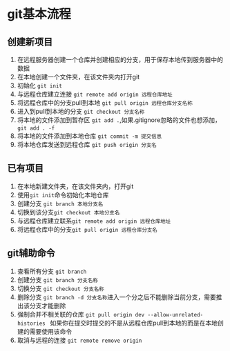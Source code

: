 # git基本流程
## 创建新项目
1. 在远程服务器创建一个仓库并创建相应的分支，用于保存本地传到服务器中的数据
2. 在本地创建一个文件夹，在该文件夹内打开git
3. 初始化 `git init`
4. 与远程仓库建立连接 `git remote add origin 远程仓库地址`
5. 将远程仓库中的分支pull到本地 `git pull origin 远程仓库分支名称`
6. 进入到pull到本地的分支 `git checkout 分支名称`
7. 将本地的文件添加到暂存区 `git add .`,如果.gitignore忽略的文件也想添加，`git add . -f`
8. 将本地的文件添加到本地仓库 `git commit -m 提交信息`
9. 将本地仓库发送到远程仓库 `git push origin 分支名` 
## 已有项目
1. 在本地新建文件夹，在该文件夹内，打开git
2. 使用`git init`命令初始化本地仓库
3. 创建分支 `git branch 本地分支名`
4. 切换到该分支`git checkout 本地分支名`
5. 与远程仓库建立联系`git remote add origin 远程仓库地址`
6. 将远程仓库中的分支`git pull origin 远程仓库分支名`
## git辅助命令
1. 查看所有分支 `git branch`
2. 创建分支 `git branch 分支名称`
3. 切换分支 `git checkout 分支名称`
4. 删除分支 `git branch -d 分支名称`进入一个分之后不能删除当前分支，需要推出该分支才能删除
5. 强制合并不相关联的仓库 `git pull origin dev --allow-unrelated-histories
` 如果你在提交时提交的不是从远程仓库pull到本地的而是在本地创建的需要使用该命令
6. 取消与远程的连接 `git remote remove origin`
